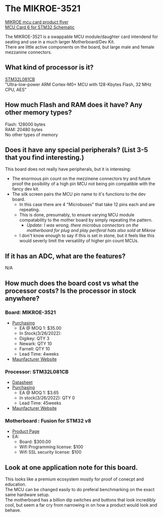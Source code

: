 
# The MIKROE-3521

[MIKROE mcu card product flyer](https://download.mikroe.com/flyers/mcu-card-flyer-web.pdf) <br>
[MCU Card 6 for STM32 Schematic](https://download.mikroe.com/examples/full-featured-boards/8th-generation/schematic/schematic-mcu-card-6-for-stm32.pdf) <br>

The MIKROE-3521 is a swappable MCU module/daughter card intendend for seating and use in a much larger Motherboard/Dev Kit. <br>
There are little active components on the board, but large male and female mezzanine connectors. <br>

## What kind of processor is it?

[STM32L081CB](https://www.st.com/en/microcontrollers-microprocessors/stm32l081cb.html) <br>
    "Ultra-low-power ARM Cortex-M0+ MCU with 128-Kbytes Flash, 32 MHz CPU, AES"

## How much Flash and RAM does it have? Any other memory types?

Flash: 128000 bytes <br>
RAM:    20480 bytes <br>
No other types of memory <br>

## Does it have any special peripherals? (List 3-5 that you find interesting.)

This board does not really have peripherals, but it is interesing: <br>
- The enormous pin count on the mezzinene connectors try and future proof the posibility of a high pin MCU not being pin compatible with the fancy dev kit. <br>
- The silk screen pairs the MCU pin name to it's functions to the dev board.  <br>
    - In this case there are 4 "Microbuses" that take 12 pins each and are repeating. <br>
    - This is done, presumably, to ensure varying MCU module compatability to the mother board by simply repeating the pattern. <br>
        - *Update: I was wrong, there microbus connectors on the motherboard for plug and play periferal hats also sold at Mikroe* <br>
    - I don't know enough to say if this is set in stone, but it feels like this would severly limit the versatility of higher pin count MCUs.  <br>

## If it has an ADC, what are the features?

N/A

## How much does the board cost vs what the processor costs? Is the processor in stock anywhere?

### Board: MIKROE-3521 <br>

- [Purchasing](https://www.digikey.com/en/products/detail/mikroelektronika/MIKROE-3521/10186996)
    - EA @ MOQ 1: $35.00 
    - In Stock(3/26/2022): 
    - Digikey: QTY 3 
    - Newark: QTY 10
    - Farnell: QTY 10
    - Lead Time: 4weeks
- [Maunfacturer Website](https://www.mikroe.com/mcu-card-6-for-stm32-stm32l081cb)

### Processor: STM32L081CB

- [Datasheet](https://www.st.com/content/ccc/resource/technical/document/datasheet/ab/81/9e/a3/49/a9/46/be/DM00162467.pdf/files/DM00162467.pdf/jcr:content/translations/en.DM00162467.pdf)
- [Purchasing](https://www.digikey.com/en/products/detail/stmicroelectronics/STM32L081CBT6TR/8257887)
    - EA @ MOQ 1: $3.65
    - In stock(3/26/2022): QTY 0 
    - Lead Time: 45weeks
- [Maunfacturer Website](https://www.st.com/en/microcontrollers-microprocessors/stm32l081cb.html)

### Motherboard : Fusion for STM32 v8

- [Product Page](https://www.mikroe.com/fusion-for-stm32)
- EA: 
    - Board: $300.00
    - Wifi Programming license: $100
    - Wifi SSL security license: $100


## Look at one application note for this board.

This looks like a premium ecosystem mostly for proof of conecpt and education. <br>
The MCU can be changed easily to do preferal benchmarking on the exact same hardware setup. <br>
The motherboard has a billion dip switches and buttons that look incredibly cool, but seem a far cry from narrowing in on how a product would look and behave.<br>
